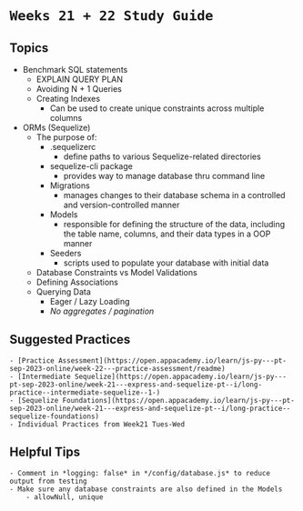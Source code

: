 # `Weeks 21 + 22 Study Guide`

## Topics

- Benchmark SQL statements
    - EXPLAIN QUERY PLAN
    - Avoiding N + 1 Queries
    - Creating Indexes
        - Can be used to create unique constraints across multiple columns
- ORMs (Sequelize)
    - The purpose of:
        - .sequelizerc
            - define paths to various Sequelize-related directories
        - sequelize-cli package
            - provides way to manage database thru command line
        - Migrations
            - manages changes to their database schema in a controlled and version-controlled manner
        - Models
            - responsible for defining the structure of the data, including the table name, columns, and their data types in a OOP manner
        - Seeders
            - scripts used to populate your database with initial data
    - Database Constraints vs Model Validations
    - Defining Associations
    - Querying Data
        - Eager / Lazy Loading
        - *No aggregates / pagination*

## Suggested Practices

    - [Practice Assessment](https://open.appacademy.io/learn/js-py---pt-sep-2023-online/week-22---practice-assessment/readme)
    - [Intermediate Sequelize](https://open.appacademy.io/learn/js-py---pt-sep-2023-online/week-21---express-and-sequelize-pt--i/long-practice--intermediate-sequelize--1-)
    - [Sequelize Foundations](https://open.appacademy.io/learn/js-py---pt-sep-2023-online/week-21---express-and-sequelize-pt--i/long-practice--sequelize-foundations)
    - Individual Practices from Week21 Tues-Wed

## Helpful Tips

    - Comment in *logging: false* in */config/database.js* to reduce output from testing
    - Make sure any database constraints are also defined in the Models
        - allowNull, unique
